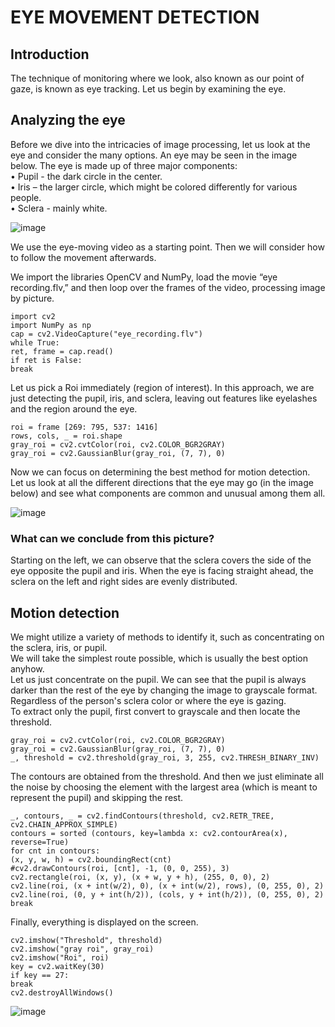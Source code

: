 # EYE MOVEMENT DETECTION

## Introduction
The technique of monitoring where we look, also known as our point of gaze, is known as eye tracking. Let us begin by examining the eye.

## Analyzing the eye
Before we dive into the intricacies of image processing, let us look at the eye and consider the many options.
An eye may be seen in the image below. The eye is made up of three major components:<br /> 
• Pupil - the dark circle in the center. <br /> 
• Iris – the larger circle, which might be colored differently for various people. <br /> 
• Sclera - mainly white. <br /> 

![image](https://user-images.githubusercontent.com/72935128/127892959-4d38878a-bdf8-4670-8def-8841a7ecc68b.png)

We use the eye-moving video as a starting point. Then we will consider how to follow the movement afterwards. <br /> 

We import the libraries OpenCV and NumPy, load the movie “eye recording.flv,” and then loop over the frames of the video, processing image by picture.<br /> 
```
import cv2
import NumPy as np
cap = cv2.VideoCapture("eye_recording.flv")
while True:
ret, frame = cap.read()
if ret is False:
break

```
Let us pick a Roi immediately (region of interest). In this approach, we are just detecting the pupil, iris, and sclera, leaving out features like eyelashes and the region around the eye.<br /> 
```
roi = frame [269: 795, 537: 1416]
rows, cols, _ = roi.shape
gray_roi = cv2.cvtColor(roi, cv2.COLOR_BGR2GRAY)
gray_roi = cv2.GaussianBlur(gray_roi, (7, 7), 0)

```
Now we can focus on determining the best method for motion detection.<br /> 
Let us look at all the different directions that the eye may go (in the image below) and see what components are common and unusual among them all.<br /> 

![image](https://user-images.githubusercontent.com/72935128/127893447-d9a40b56-8719-4279-83e9-59274114f8c3.png)

### What can we conclude from this picture?
Starting on the left, we can observe that the sclera covers the side of the eye opposite the pupil and iris. When the eye is facing straight ahead, the sclera on the left and right sides are evenly distributed.

## Motion detection
We might utilize a variety of methods to identify it, such as concentrating on the sclera, iris, or pupil.<br /> 
We will take the simplest route possible, which is usually the best option anyhow.<br /> 
Let us just concentrate on the pupil. We can see that the pupil is always darker than the rest of the eye by changing the image to grayscale format. Regardless of the person's sclera color or where the eye is gazing.<br /> 
To extract only the pupil, first convert to grayscale and then locate the threshold.<br /> 
```
gray_roi = cv2.cvtColor(roi, cv2.COLOR_BGR2GRAY)
gray_roi = cv2.GaussianBlur(gray_roi, (7, 7), 0)
_, threshold = cv2.threshold(gray_roi, 3, 255, cv2.THRESH_BINARY_INV)

```

The contours are obtained from the threshold. And then we just eliminate all the noise by choosing the element with the largest area (which is meant to represent the pupil) and skipping the rest.<br /> 
```
_, contours, _ = cv2.findContours(threshold, cv2.RETR_TREE, cv2.CHAIN_APPROX_SIMPLE)
contours = sorted (contours, key=lambda x: cv2.contourArea(x), reverse=True)
for cnt in contours:
(x, y, w, h) = cv2.boundingRect(cnt)
#cv2.drawContours(roi, [cnt], -1, (0, 0, 255), 3)
cv2.rectangle(roi, (x, y), (x + w, y + h), (255, 0, 0), 2)
cv2.line(roi, (x + int(w/2), 0), (x + int(w/2), rows), (0, 255, 0), 2)
cv2.line(roi, (0, y + int(h/2)), (cols, y + int(h/2)), (0, 255, 0), 2)
break

```
Finally, everything is displayed on the screen.<br /> 
```
cv2.imshow("Threshold", threshold)
cv2.imshow("gray roi", gray_roi)
cv2.imshow("Roi", roi)
key = cv2.waitKey(30)
if key == 27:
break
cv2.destroyAllWindows()

```

![image](https://user-images.githubusercontent.com/72935128/127895459-8276cd6a-fe3b-481d-a11f-6ad03816daae.png)


